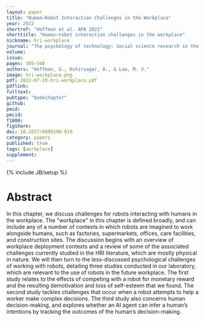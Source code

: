 ```yaml
---
layout: paper
title: "Human–Robot Interaction Challenges in the Workplace"
year: 2022
shortref: "Hoffman et al. APA 2022"
shorttitle: "Human–robot interaction challenges in the workplace"
nickname: hri-workplace
journal: "The psychology of technology: Social science research in the age of Big Data (Matz, S. C., ed.)"
volume:
issue:
pages: 305–348
authors: "Hoffman, G., Kshirsagar, A., & Law, M. V."
image: hri-workplace.png
pdf: 2022-07-20-hri-workplace.pdf
pdflink:
fulltext:  
pubtype: "bookchapter"
github:
pmid:  
pmcid:
f1000:
figshare:
doi: 10.1037/0000290-010
category: papers
published: true
tags: [workplace]
supplement:
---
```

{% include JB/setup %}

# Abstract

In this chapter, we discuss challenges for robots interacting with humans in the workplace. The "workplace" in this chapter is defined broadly, and can include any of a number of contexts in which robots are imagined to work alongside humans, such as factories, supermarkets, offices, care facilities, and construction sites.  The discussion begins with an overview of workplace deployment contexts and a review of some of the associated challenges currently studied in the HRI literature, which are mostly physical in nature. We will then turn to the less-discussed psychological challenges of working with robots, detailing three studies conducted in our laboratory, which are relevant to the use of robots in the future workplace. The first study relates to the effects of competing with a robot for monetary reward and the resulting demotivation and loss of self-esteem that we found. The second study tackles challenges that occur when a robot attempts to help a worker make complex decisions. The third study also concerns human decision-making, and explores whether an AI agent can infer a human’s intentions by tracking the outcomes of the human’s decision-making.
